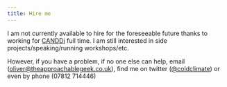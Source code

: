 ```yaml
--- 
title: Hire me
---
```

I am not currently available to hire for the foreseeable future thanks to working for [CANDDi](http://canddi.com) full time. I am still interested in side projects/speaking/running workshops/etc.

However, if you have a problem, if no one else can help,  email (oliver@theapproachablegeek.co.uk), find me on twitter ([@coldclimate](http://www.twitter.com/coldclimate)) or even by phone (07812 714446)